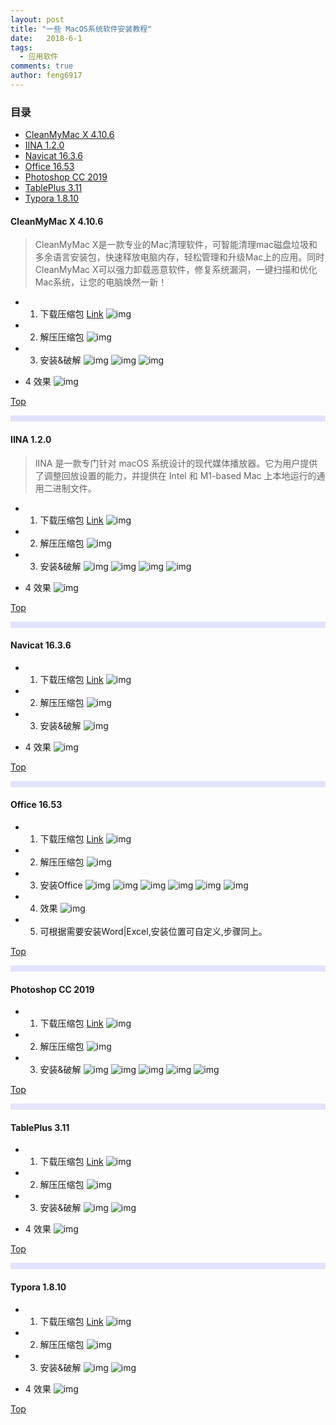 ```yaml
---
layout: post
title: "一些 MacOS系统软件安装教程"
date:   2018-6-1
tags: 
  - 应用软件
comments: true
author: feng6917
---
```


<!-- more -->

### 目录

- [CleanMyMac X 4.10.6](#cleanmymac-x-4106)
- [IINA 1.2.0](#iina-120)
- [Navicat 16.3.6](#navicat-1636)
- [Office 16.53](#office-1653)
- [Photoshop CC 2019](#photoshop-cc-2019)
- [TablePlus 3.11](#tableplus-311)
- [Typora 1.8.10](#typora-1810)

#### CleanMyMac X 4.10.6

> CleanMyMac X是一款专业的Mac清理软件，可智能清理mac磁盘垃圾和多余语言安装包，快速释放电脑内存，轻松管理和升级Mac上的应用。同时CleanMyMac X可以强力卸载恶意软件，修复系统漏洞，一键扫描和优化Mac系统，让您的电脑焕然一新！

- 1. 下载压缩包
      [Link](https://pan.baidu.com/s/1_oWGSkCuLLg8oUNlaoAN2g?pwd=5cv>)
      ![img](../images/2018-6-1/1.jpg)
- 2. 解压压缩包
      ![img](../images/2018-6-1/2.jpg)
- 3. 安装&破解
     ![img](../images/2018-6-1/3.jpg)
     ![img](../images/2018-6-1/4.jpg)
     ![img](../images/2018-6-1/5.jpg)

- 4 效果
    ![img](../images/2018-6-1/6.jpg)

[Top](#目录)

<hr style="background-color: blue;border: none;height: 10px;opacity: .1;width: 100%" />

#### IINA 1.2.0

> IINA 是一款专门针对 macOS 系统设计的现代媒体播放器。它为用户提供了调整回放设置的能力，并提供在 Intel 和 M1-based Mac 上本地运行的通用二进制文件。

- 1. 下载压缩包
      [Link](https://pan.baidu.com/s/1LExFry2DevxsF_GsjmAQKA?pwd=cpgz)
      ![img](../images/2018-6-3/1.jpg)
- 2. 解压压缩包
      ![img](../images/2018-6-3/2.jpg)
- 3. 安装&破解
     ![img](../images/2018-6-3/3.jpg)
     ![img](../images/2018-6-3/4.jpg)
     ![img](../images/2018-6-3/5.jpg)
     ![img](../images/2018-6-3/6.jpg)

- 4 效果
    ![img](../images/2018-6-3/7.jpg)

[Top](#目录)

<hr style="background-color: blue;border: none;height: 10px;opacity: .1;width: 100%" />

#### Navicat 16.3.6

- 1. 下载压缩包
      [Link](https://pan.baidu.com/s/1XL9QCsCvuIU5DpH-dr0LjA?pwd=c02x)
      ![img](../images/2018-6-5/1.jpg)
- 2. 解压压缩包
      ![img](../images/2018-6-5/2.jpg)
- 3. 安装&破解
     ![img](../images/2018-6-5/3.jpg)

- 4 效果
    ![img](../images/2018-6-5/4.jpg)

[Top](#目录)

<hr style="background-color: blue;border: none;height: 10px;opacity: .1;width: 100%" />

#### Office 16.53 

- 1. 下载压缩包
      [Link](https://pan.baidu.com/s/1oUB9td-EmG4tGSxUnGOyVQ?pwd=j8wh)
      ![img](../images/2018-6-6/1.jpg)
- 2. 解压压缩包
      ![img](../images/2018-6-6/2.jpg)
- 3. 安装Office
     ![img](../images/2018-6-6/3.jpg)
     ![img](../images/2018-6-6/4.jpg)
     ![img](../images/2018-6-6/5.jpg)
     ![img](../images/2018-6-6/6.jpg)
     ![img](../images/2018-6-6/7.jpg)
     ![img](../images/2018-6-6/8.jpg)

- 4. 效果
    ![img](../images/2018-6-6/9.jpg)

- 5. 可根据需要安装Word|Excel,安装位置可自定义,步骤同上。

[Top](#目录)

<hr style="background-color: blue;border: none;height: 10px;opacity: .1;width: 100%" />

#### Photoshop CC 2019

- 1. 下载压缩包
      [Link](https://pan.baidu.com/s/1_HBBavN_8GMHAiRG9nYBsw?pwd=187e)
      ![img](../images/2018-6-7/1.jpg)
- 2. 解压压缩包
      ![img](../images/2018-6-7/2.jpg)
- 3. 安装&破解
     ![img](../images/2018-6-7/3.jpg)
     ![img](../images/2018-6-7/4.jpg)
     ![img](../images/2018-6-7/5.jpg)
     ![img](../images/2018-6-7/6.jpg)
     ![img](../images/2018-6-7/7.jpg)

[Top](#目录)

<hr style="background-color: blue;border: none;height: 10px;opacity: .1;width: 100%" />

#### TablePlus 3.11

- 1. 下载压缩包
      [Link](https://pan.baidu.com/s/1QJpEaqEWqllUJt0yXypkAA?pwd=cmoz)
      ![img](../images/2018-6-8/1.jpg)
- 2. 解压压缩包
      ![img](../images/2018-6-8/2.jpg)
- 3. 安装&破解
     ![img](../images/2018-6-8/3.jpg)
     ![img](../images/2018-6-8/4.jpg)

- 4 效果
    ![img](../images/2018-6-8/5.jpg)

[Top](#目录)

<hr style="background-color: blue;border: none;height: 10px;opacity: .1;width: 100%" />

#### Typora 1.8.10

- 1. 下载压缩包
      [Link](https://pan.baidu.com/s/1B3HKiyH9DK5w-abpSfPkzw?pwd=x9tx)
      ![img](../images/2018-6-9/1.jpg)
- 2. 解压压缩包
      ![img](../images/2018-6-9/2.jpg)
- 3. 安装&破解
     ![img](../images/2018-6-9/3.jpg)
     ![img](../images/2018-6-9/4.jpg)

- 4 效果
    ![img](../images/2018-6-9/5.jpg)

[Top](#目录)

